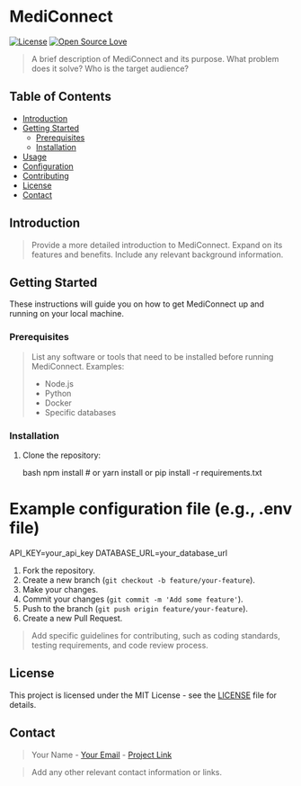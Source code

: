 
# MediConnect

[![License](https://img.shields.io/badge/License-MIT-blue.svg)](https://opensource.org/licenses/MIT)
[![Open Source Love](https://badges.frapsoft.com/os/v1/open-source.svg?v=103)](https://opensource.org/)

> A brief description of MediConnect and its purpose.  What problem does it solve?  Who is the target audience?

## Table of Contents

- [Introduction](#introduction)
- [Getting Started](#getting-started)
  - [Prerequisites](#prerequisites)
  - [Installation](#installation)
- [Usage](#usage)
- [Configuration](#configuration)
- [Contributing](#contributing)
- [License](#license)
- [Contact](#contact)

## Introduction

> Provide a more detailed introduction to MediConnect. Expand on its features and benefits. Include any relevant background information.

## Getting Started

These instructions will guide you on how to get MediConnect up and running on your local machine.

### Prerequisites

> List any software or tools that need to be installed before running MediConnect.  Examples:
> - Node.js
> - Python
> - Docker
> - Specific databases

### Installation

1.  Clone the repository:

    bash
    npm install  # or yarn install or pip install -r requirements.txt
    
# Example configuration file (e.g., .env file)
API_KEY=your_api_key
DATABASE_URL=your_database_url
1.  Fork the repository.
2.  Create a new branch (`git checkout -b feature/your-feature`).
3.  Make your changes.
4.  Commit your changes (`git commit -m 'Add some feature'`).
5.  Push to the branch (`git push origin feature/your-feature`).
6.  Create a new Pull Request.

> Add specific guidelines for contributing, such as coding standards, testing requirements, and code review process.

## License

This project is licensed under the MIT License - see the [LICENSE](LICENSE) file for details.

## Contact

> Your Name - [Your Email](mailto:your.email@example.com) - [Project Link](https://yourproject.com)

> Add any other relevant contact information or links.
